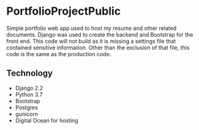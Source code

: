 # PortfolioProjectPublic
Simple portfolio web app used to host my resume and other related documents. Django was used to create the backend and
Bootstrap for the front end. This code will not build as it is missing a settings file that contained sensitive information. 
Other than the exclusion of that file, this code is the same as the production code.

## Technology
- Django 2.2
- Python 3.7
- Bootstrap
- Postgres
- gunicorn
- Digital Ocean for hosting
